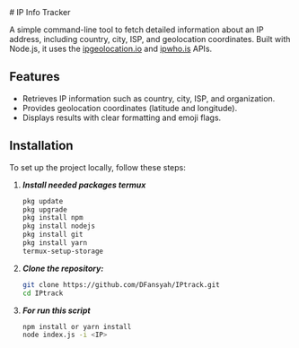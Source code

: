 <body>
<div>
# IP Info Tracker

A simple command-line tool to fetch detailed information about an IP address, including country, city, ISP, and geolocation coordinates. Built with Node.js, it uses the [ipgeolocation.io](https://ipgeolocation.io/) and [ipwho.is](https://ipwho.is/) APIs.

## Features

- Retrieves IP information such as country, city, ISP, and organization.
- Provides geolocation coordinates (latitude and longitude).
- Displays results with clear formatting and emoji flags.

## Installation

To set up the project locally, follow these steps:

1. ***Install needed packages termux***

    ```bash
    pkg update
    pkg upgrade
    pkg install npm
    pkg install nodejs
    pkg install git
    pkg install yarn
    termux-setup-storage
    ```
    
2. ***Clone the repository:***

    ```bash
    git clone https://github.com/DFansyah/IPtrack.git
    cd IPtrack
   ```
   
3. ***For run this script***

    ```bash
    npm install or yarn install
    node index.js -i <IP>
    ```
</div>
</body>